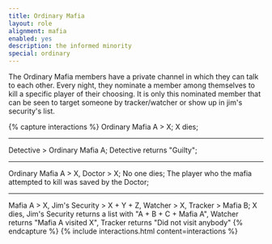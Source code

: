 ```yaml
---
title: Ordinary Mafia
layout: role
alignment: mafia
enabled: yes
description: the informed minority
special: ordinary
---
```


The Ordinary Mafia members have a private channel in which they can talk to each other. Every night, they nominate a member among themselves to kill a specific player of their choosing. It is only this nominated member that can be seen to target someone by tracker/watcher or show up in jim's security's list.


{% capture interactions %}
Ordinary Mafia A > X;
X dies;

---
Detective > Ordinary Mafia A;
Detective returns "Guilty";

---
Ordinary Mafia A > X, Doctor > X;
No one dies;
The player who the mafia attempted to kill was saved by the Doctor;

---
Mafia A > X, Jim's Security > X + Y + Z, Watcher > X, Tracker > Mafia B;
X dies, Jim's Security returns a list with "A + B + C + Mafia A", Watcher returns "Mafia A visited X", Tracker returns "Did not visit anybody"
{% endcapture %}
{% include interactions.html content=interactions %}
